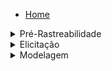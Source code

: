- [Home](/)

<details><summary>Pré-Rastreabilidade </summary><br>

- [RichPicture](PreRastreabilidade/RichPicture.md)

</details>

<details><summary>Elicitação </summary><br>

- [Brainstorming](Elicitacao/Brainstorm.md)
- [Storytelling](Elicitacao/Storytelling.md)
- [Questionário](Elicitacao/questionario.md)
- [MoSCoW](Elicitacao/MoSCoW.md)
- [Observacão](Elicitacao/Obersavação.md)
- [Introspecção](Elicitacao/Introspecção.md)

</details>

<details><summary>Modelagem </summary><br>

- [Lexicos](Modelagem/Lexicos.md)
- [Casos de Uso](Modelagem/UserCases.md)
- [Cenários](Modelagem/Cenarios.md)

</details>
